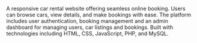 A responsive car rental website offering seamless online booking. Users can browse cars, view details, and make bookings with ease. The platform includes user authentication, booking management and an admin dashboard for managing users, car listings and bookings. Built with technologies including HTML, CSS, JavaScript, PHP, and MySQL.
